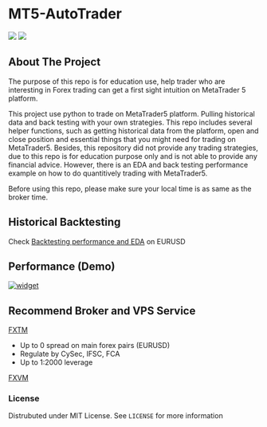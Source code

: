 # MT5-AutoTrader
<p>
	<img src="https://img.shields.io/badge/-python-61DAFB?logo=python">
	<img src="https://img.shields.io/github/license/WeiTaKuan/MT5-AutoTrader">
</p>


<!-- ABOUT THE PROJECT -->
## About The Project
The purpose of this repo is for education use, help trader who are interesting in Forex trading can get a first sight intuition on MetaTrader 5 platform.

This project use python to trade on MetaTrader5 platform. Pulling historical data and back testing with your own strategies. This repo includes several helper functions, such as getting historical data from the platform, open and close position and essential things that you might need for trading on MetaTrader5. Besides, this repository did not provide any trading strategies, due to this repo is for education purpose only and is not able to provide any financial advice. However, there is an EDA and back testing performance example on how to do quantitively trading with MetaTrader5. 

Before using this repo, please make sure your local time is as same as the broker time.

## Historical Backtesting
Check [Backtesting performance and EDA](https://github.com/WeiTaKuan/MT5-AutoTrader/blob/main/EDA/Forex_Backtesting.ipynb) on EURUSD

## Performance (Demo)
<a href="https://www.myfxbook.com/members/max1758/zenbot/9166216"><img alt="widget" src="https://widgets.myfxbook.com/widgets/9166216/large.jpg"/></a>

## Recommend Broker and VPS Service
[FXTM](http://www.forextime.com/register/open-account?raf=fa060479)
- Up to 0 spread on main forex pairs (EURUSD)
- Regulate by CySec, IFSC, FCA
- Up to 1:2000 leverage

[FXVM](https://fxvm.net/?aff=32188)


### License
Distrubuted under MIT License. See `LICENSE` for more information


